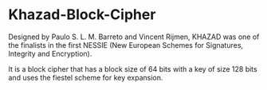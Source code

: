 # Khazad-Block-Cipher
Designed by Paulo S. L. M. Barreto and Vincent Rijmen, KHAZAD was one of the finalists in the first NESSIE (New European Schemes for Signatures, Integrity and Encryption).

It is a block cipher that has a block size of 64 bits with a key of size 128 bits and uses the fiestel scheme for key expansion.
